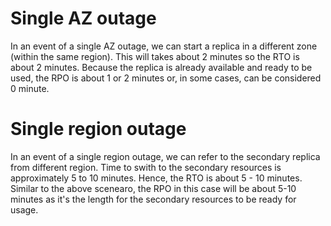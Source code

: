# Single AZ outage
In an event of a single AZ outage, we can start a replica in a different zone (within the same region). This will takes about 2 minutes so the RTO is about 2 minutes.
Because the replica is already available and ready to be used, the RPO is about 1 or 2 minutes or, in some cases, can be considered 0 minute.

# Single region outage
In an event of a single region outage, we can refer to the secondary replica from different region. Time to swith to the secondary resources is approximately 5 to 10 minutes. Hence, the RTO is about 5 - 10 minutes.
Similar to the above scenearo, the RPO in this case will be about 5-10 minutes as it's the length for the secondary resources to be ready for usage.

 
